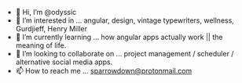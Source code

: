 - 👋 Hi, I’m @odyssic
- 👀 I’m interested in ... angular, design, vintage typewriters, wellness, Gurdjieff, Henry Miller
- 🌱 I’m currently learning ... how angular apps actually work || the meaning of life. 
- 💞️ I’m looking to collaborate on ... project management / scheduler / alternative social media apps. 
- 📫 How to reach me ... sparrowdown@protonmail.com

<!---
odyssic/odyssic is a ✨ special ✨ repository because its `README.md` (this file) appears on your GitHub profile.
You can click the Preview link to take a look at your changes.
--->
